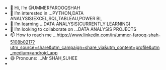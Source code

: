 - 👋 Hi, I’m @UMMERFAROOQSHAH
- 👀 I’m interested in ...PYTHON,DATA ANALYSIS(EXCEL,SQL,TABLEAU,POWER BI,
- 🌱 I’m learning ...DATA ANALYSIS(CURRENTLY LEARNING)
- 💞️ I’m looking to collaborate on ...DATA ANALYSIS PROJECTS
- 📫 How to reach me ...https://www.linkedin.com/in/ummer-farooq-shah-5108b0217?utm_source=share&utm_campaign=share_via&utm_content=profile&utm_medium=android_app
- 😄 Pronouns: ...Mr SHAH,SUHEE
- 

<!---
UMMERFAROOQSHAH/UMMERFAROOQSHAH is a ✨ special ✨ repository because its `README.md` (this file) appears on your GitHub profile.
You can click the Preview link to take a look at your changes.
--->
